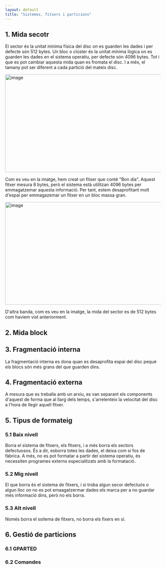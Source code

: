 ```yaml
---
layout: default
title: "Sistemes, fitxers i particions"
---
```


## 1. Mida secotr

El sector és la unitat mínima física del disc on es guarden les dades i per defecte són 512 bytes.
Un bloc o clúster és la unitat mínima lògica on es guarden les dades en el sistema operatiu, per defecte són 4096 bytes. Tot i que es pot cambiar aquesta mida quan es fromata el disc. I a més, el tamany pot ser diferent a cada partició del mateix disc.

<img width="648" height="316" alt="image" src="https://github.com/user-attachments/assets/8f50ccb1-c644-4271-9ac2-417bfd857d43" />

Com es veu en la imatge, hem creat un fitxer que conté "Bon dia". Aquest fitxer mesura 8 bytes, però el sistema està utilitzan 4096 bytes per emmagatzemar aquesta informació. Per tant, estem desaprofitant molt d'espai per emmagazemar un fitxer en un bloc massa gran.

<img width="648" height="331" alt="image" src="https://github.com/user-attachments/assets/6502412f-bd90-421d-a695-c1badf98843f" />

D'altra banda, com es veu en la imatge, la mida del sector es de 512 bytes com haviem vist anteriorment.

## 2. Mida block



## 3. Fragmentació interna

La fragmentació interna es dona quan es desaprofita espai del disc pequè els blocs són més grans del que guarden dins.

## 4. Fragmentació externa

A mesura que es treballa amb un arxiu, es van separant els components d'aquest de forma que al llarg dels temps, s'arrelenteix la velocitat del disc a l'hora de llegir aquell fitxer.

## 5. Tipus de formateig

### 5.1 Baix nivell
Borra el sistema de fitxers, els fitxers, i a més borra els sectors defectuosos. És a dir, esborra totes les dades, el deixa com si fos de fàbrica. A més, no es pot formatar a partir del sistema operatiu, és necessiten programes externs especialitzats amb la formatació.

### 5.2 Mig nivell
El que borra és el sistema de fitxers, i si troba algun secor defectuós o algun lloc on no es pot emaagatzermar dades els marca per a no guardar més informació dins, però no els borra.

### 5.3 Alt nivell
Només borra el ssitema de fitxers, no borra els fixers en sí.


## 6. Gestió de particions

### 6.1 GPARTED

### 6.2 Comandes

